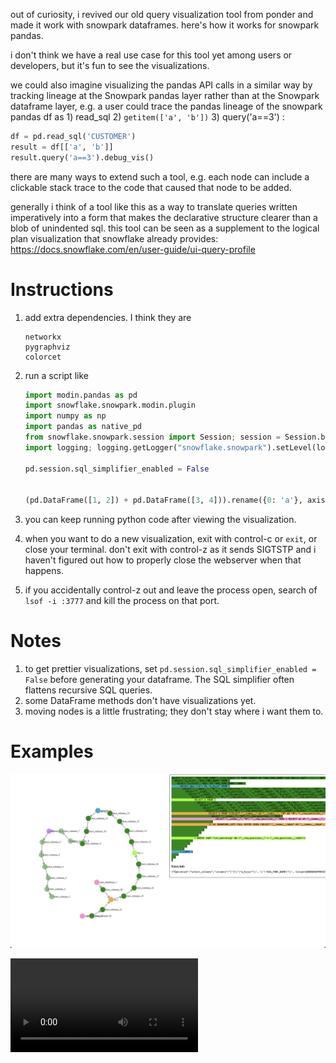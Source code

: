 out of curiosity, i revived our old query visualization tool from ponder and made it work with snowpark dataframes. here's how it works for snowpark pandas.

i don't think we have a real use case for this tool yet among users or developers, but it's fun to see the visualizations.

we could also imagine visualizing the pandas API calls in a similar way by tracking lineage at the Snowpark pandas layer rather than at the Snowpark dataframe layer, e.g. a user could trace the pandas lineage of the snowpark pandas df as 1) read_sql 2) `getitem(['a', 'b'])` 3)  query('a==3') :

```python
df = pd.read_sql('CUSTOMER')
result = df[['a', 'b']]
result.query('a==3').debug_vis()
```

there are many ways to extend such a tool, e.g. each node can include a clickable stack trace to the code that caused that node to be added.

generally i think of a tool like this as a way to translate queries written imperatively into a form that makes the declarative structure clearer than a blob of unindented sql. this tool can be seen as a supplement to the logical plan visualization that snowflake already provides: https://docs.snowflake.com/en/user-guide/ui-query-profile

# Instructions


1. add extra dependencies. I think they are


    ```
    networkx
    pygraphviz
    colorcet
    ```

1. run a script like

    ```python
    import modin.pandas as pd
    import snowflake.snowpark.modin.plugin
    import numpy as np
    import pandas as native_pd
    from snowflake.snowpark.session import Session; session = Session.builder.create()
    import logging; logging.getLogger("snowflake.snowpark").setLevel(logging.DEBUG)

    pd.session.sql_simplifier_enabled = False


    (pd.DataFrame([1, 2]) + pd.DataFrame([3, 4])).rename({0: 'a'}, axis=1).max().debug_vis()
    ```

1. you can keep running python code after viewing the visualization.


1. when you want to do a new visualization, exit with control-c or `exit`, or close your terminal. don't exit with control-z as it sends SIGTSTP and i haven't figured out how to properly close the webserver when that happens.

1. if you accidentally control-z out and leave the process open, search of `lsof -i :3777` and kill the process on that port.

# Notes

1. to get prettier visualizations, set `pd.session.sql_simplifier_enabled = False` before generating your dataframe. The SQL simplifier often flattens recursive SQL queries.
1. some DataFrame methods don't have visualizations yet.
1. moving nodes is a little frustrating; they don't stay where i want them to.

# Examples

![picture](debug_vis_screenshot.png)

![video](debug_vis_recording.mov)